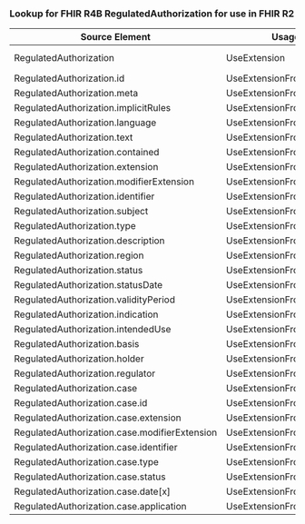 ### Lookup for FHIR R4B RegulatedAuthorization for use in FHIR R2

| Source Element | Usage | Target |
| -------------- | ----- | ------ |
| RegulatedAuthorization | UseExtension | http://hl7.org/fhir/4.3/StructureDefinition/extension-RegulatedAuthorization |
| RegulatedAuthorization.id | UseExtensionFromAncestor | - |
| RegulatedAuthorization.meta | UseExtensionFromAncestor | - |
| RegulatedAuthorization.implicitRules | UseExtensionFromAncestor | - |
| RegulatedAuthorization.language | UseExtensionFromAncestor | - |
| RegulatedAuthorization.text | UseExtensionFromAncestor | - |
| RegulatedAuthorization.contained | UseExtensionFromAncestor | - |
| RegulatedAuthorization.extension | UseExtensionFromAncestor | - |
| RegulatedAuthorization.modifierExtension | UseExtensionFromAncestor | - |
| RegulatedAuthorization.identifier | UseExtensionFromAncestor | - |
| RegulatedAuthorization.subject | UseExtensionFromAncestor | - |
| RegulatedAuthorization.type | UseExtensionFromAncestor | - |
| RegulatedAuthorization.description | UseExtensionFromAncestor | - |
| RegulatedAuthorization.region | UseExtensionFromAncestor | - |
| RegulatedAuthorization.status | UseExtensionFromAncestor | - |
| RegulatedAuthorization.statusDate | UseExtensionFromAncestor | - |
| RegulatedAuthorization.validityPeriod | UseExtensionFromAncestor | - |
| RegulatedAuthorization.indication | UseExtensionFromAncestor | - |
| RegulatedAuthorization.intendedUse | UseExtensionFromAncestor | - |
| RegulatedAuthorization.basis | UseExtensionFromAncestor | - |
| RegulatedAuthorization.holder | UseExtensionFromAncestor | - |
| RegulatedAuthorization.regulator | UseExtensionFromAncestor | - |
| RegulatedAuthorization.case | UseExtensionFromAncestor | - |
| RegulatedAuthorization.case.id | UseExtensionFromAncestor | - |
| RegulatedAuthorization.case.extension | UseExtensionFromAncestor | - |
| RegulatedAuthorization.case.modifierExtension | UseExtensionFromAncestor | - |
| RegulatedAuthorization.case.identifier | UseExtensionFromAncestor | - |
| RegulatedAuthorization.case.type | UseExtensionFromAncestor | - |
| RegulatedAuthorization.case.status | UseExtensionFromAncestor | - |
| RegulatedAuthorization.case.date[x] | UseExtensionFromAncestor | - |
| RegulatedAuthorization.case.application | UseExtensionFromAncestor | - |
